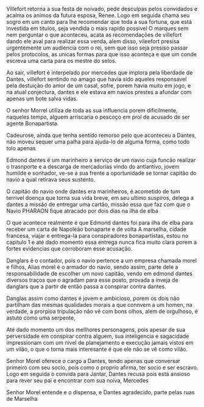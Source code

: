 Villefort retorna a sua festa de noivado, pede desculpas pelos convidados e acalma os animos da futura esposa,  Renee.
Logo em seguida chama seu sogro em um canto para lhe recomendar que toda a sua fortuna, que está investida em titulos, seja vendida o mais rapido possivel
O marques sem nem perguntar o que aconteceu, acata as recomendações de villefort dando ele aval para realizar essa venda, alem disso, vileefort presisa urgentemente um audiencia com o rei, sem que isso seja presiso passar pelos protocolos, as unicas formas para que isso aconteça e que um conde escreva uma carta para os mestre do selos.

Ao sair, villefort é interpelado por mercedes que implora pela liberdade de Dantes, villefort sentindo no amago que havia sido aqueles responsavel pela destuição do amor de um casal, sofre, porem havia muito em jogo, e na atual conjectura, dantes e ele estava em navios prestes a afundar com apenas  um bote salva vidas.

O senhor Morrel utiliza de toda as sua influencia porem dificilmente, naqueles tempo, alguem arriscaria o pescoço em prol de acusado de ser agente Bonapartista.

Cadeurose, ainda que tenha sentido remorso pelo que aconteceu a Dantes, não moveu sequer uma palha para  ajuda-lo de alguma forma, como todo tolo apenas


Edmond dantes é um marinheiro a serviço de um navio cuja funcão realizar o trasnporte e a descarga de mercadorias vindo do antlantivo, jovem humilde e sonhador, ve-se a sua frente a oportunidade se tornar capitão do navio a qual retirava seus sustento.

O capitão do navio onde dantes era marinheiros, é acometido de tum terrivel doença que torna sua vida breve, em seu ultimo suspiros, delega a dantes a missão de entregar uma  cartão, missão essa que faz com que o Navio PHARAON  fique atracado por dois dias na ilha de elba

O que acontece realmente é que Edmond dantes foi para ilha de elba para receber um carta de Napoleão bonaparte e de volta A marselha, cidade francesa, viajar e entrega-la para conspiradores bonapartistas, estou no capitulo 1 e até dado momento essa entrega nunca fica muito clara porem a fortes evidencias que corroboram esse acusação.

Danglars é o contador, pois o navio pertence a um empresa chamada morel e filhos, Alias morel é o armador do navio, sendo assim, parte dele a responsabilidade de escolher um novo capitão, vendo em edmond dantes diversos traços que o agradam para esse posto, provada a inveja de danglars que a partir de então passa a conspirar contra dantes.

Danglas assim como dantes é jovem e ambicioso, porem os dois não partilham das mesmas qualidades morais a que connvem a um homen,  na verdade, a prorpioa tripulação não  vê com bons olhos, alem de orgulhoso, é astuto como uma serpente, 

Até dado momento um dos mellhores personagens,  pois apesar de sua perversidade em conspirar contra alguem,  sua inteligencia e sagacidade impressionam com um nivel de planejamento e execução jamais vistos em um vilão, o que o torna mais interesante é que ele não se vê como vilão.

Senhor Morel oferece o cargo a Dantes, tendo apenas que conversar primeiro com seu socio, pois como o proprio afirma, ter socio e ser escravo. Logo em seguida o convida para Jantar, Dantes recusa pois está ansioso para rever seu pai e encontrar com sua noiva, Mercedes

Senhor Morel entende e o dispensa, e Dantes agradecido, parte pelas ruas de Marselha

